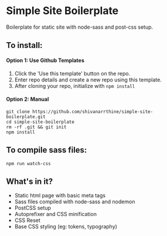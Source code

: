 # Simple Site Boilerplate

Boilerplate for static site with node-sass and post-css setup.

## To install:
#### Option 1: Use Github Templates
1. Click the 'Use this template' button on the repo.
2. Enter repo details and create a new repo using this template.
3. After cloning your repo, initialize with `npm install`

#### Option 2: Manual
```
git clone https://github.com/shivanarrthine/simple-site-boilerplate.git
cd simple-site-boilerplate
rm -rf .git && git init
npm install
```

## To compile sass files:
```
npm run watch-css
```

## What's in it?
- Static html page with basic meta tags
- Sass files compiled with node-sass and nodemon
- PostCSS setup
- Autoprefixer and CSS minification
- CSS Reset
- Base CSS styling (eg: tokens, typography)